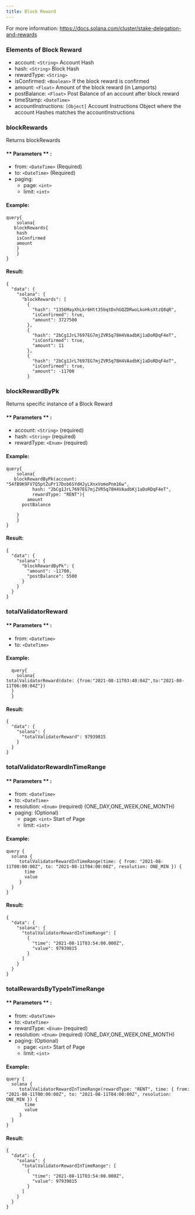 ```yaml
---
title: Block Reward
---
```


For more information: https://docs.solana.com/cluster/stake-delegation-and-rewards

### Elements of Block Reward

* account: `<String>` Account Hash
* hash: `<String>` Block Hash
* rewardType: `<String>`
* isConfirmed: `<Boolean>` If the block reward is confirmed
* amount: `<Float>` Amount of the block reward (in Lamports)
* postBalance: `<Float>` Post Balance of an account after block reward
* timeStamp: `<DateTime>`
* accountInstructions: `[Object]` Account Instructions Object where the account Hashes matches the accountInstructions

### blockRewards

Returns blockRewards

#### ** Parameters ** :

- from: `<DateTime>` (Required)
- to: `<DateTime>` (Required)
- paging:
  - page: `<int>`
  - limit: `<int>`

#### Example:

```
query{
	solana{
   blockRewards{
    hash
    isConfirmed
    amount
  	}
	}
}
```

#### Result:

```
{
  "data": {
    "solana": {
      "blockRewards": [
        {
          "hash": "1356MayXhLkr6Htt35bqtDxhGQZDRwoLkoHksXtzQ8qR",
          "isConfirmed": true,
          "amount": 3727500
        },
        {
          "hash": "2bCg1JrL7697EG7mjZVR5q78H4VAadbKj1aDoRDqF4eT",
          "isConfirmed": true,
          "amount": 11
        },
        {
          "hash": "2bCg1JrL7697EG7mjZVR5q78H4VAadbKj1aDoRDqF4eT",
          "isConfirmed": true,
          "amount": -11700
        }
```

### blockRewardByPk

Returns specific instance of a Block Reward

#### ** Parameters ** :

- account: `<String>` (required)
- hash: `<String>` (required)
- rewardType: `<Enum>` (required)

#### Example:

```
query{
	solana{
   blockRewardByPk(account: "54fB9K9FV7Q5ptZuPr17Dob6SYdHJyLXnxVomoPnm16w",
          hash: "2bCg1JrL7697EG7mjZVR5q78H4VAadbKj1aDoRDqF4eT",
          rewardType: "RENT"){
    	amount
      postBalance

  	}
	}
}

```

#### Result:

```
{
  "data": {
    "solana": {
      "blockRewardByPk": {
        "amount": -11700,
        "postBalance": 5500
      }
    }
  }
}
```

### totalValidatorReward

#### ** Parameters ** :

- from: `<DateTime>`
- to: `<DateTime>`

#### Example:

```
  query{
    solana{
totalValidatorReward(date: {from:"2021-08-11T03:40:04Z",to:"2021-08-11T06:00:04Z"})
  }
  }

```

#### Result:

```
{
  "data": {
    "solana": {
      "totalValidatorReward": 97939815
    }
  }
}
```

### totalValidatorRewardInTimeRange

#### ** Parameters ** :

- from: `<DateTime>`
- to: `<DateTime>`
- resolution: `<Enum>` (required) (ONE_DAY,ONE_WEEK,ONE_MONTH)
- paging: (Optional)
  - page: `<int>` Start of Page
  - limit: `<int>`

#### Example:

```
query {
  solana {
     totalValidatorRewardInTimeRange(time: { from: "2021-08-11T00:00:00Z", to: "2021-08-11T04:00:00Z", resolution: ONE_MIN }) {
       time
       value
     }
  }
}
```

#### Result:

```
{
  "data": {
    "solana": {
      "totalValidatorRewardInTimeRange": [
        {
          "time": "2021-08-11T03:54:00.000Z",
          "value": 97939815
        }
      ]
    }
  }
}
```

### totalRewardsByTypeInTimeRange

#### ** Parameters ** :

- from: `<DateTime>`
- to: `<DateTime>`
- rewardType: `<Enum>` (required)
- resolution: `<Enum>` (required) (ONE_DAY,ONE_WEEK,ONE_MONTH)
- paging: (Optional)
  - page: `<int>` Start of Page
  - limit: `<int>`

#### Example:

```
query {
  solana {
     totalValidatorRewardInTimeRange(rewardType: "RENT", time: { from: "2021-08-11T00:00:00Z", to: "2021-08-11T04:00:00Z", resolution: ONE_MIN }) {
       time
       value
     }
  }
}
```

#### Result:

```
{
  "data": {
    "solana": {
      "totalValidatorRewardInTimeRange": [
        {
          "time": "2021-08-11T03:54:00.000Z",
          "value": 97939815
        }
      ]
    }
  }
}
```
